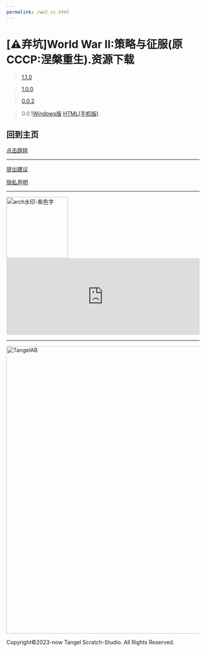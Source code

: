 ```yaml
---
permalink: /ww2_sc.html
---
```

# [⚠️弃坑]World War II:策略与征服(原 CCCP:涅槃重生).资源下载

> [1.1.0](https://afdian.net/p/9a48c0144c5d11edbf4e52540025c377)

> [1.0.0](https://afdian.net/p/560143a64ba711ed98cd52540025c377)

> [0.0.2](https://afdian.net/p/5cd31fa2495811ed936a52540025c377)

> 0.0.1[Windows版](https://afdian.net/p/3db81a3e489311ed94c352540025c377) [HTML(手机版)](https://afdian.net/p/48683020489511ed813252540025c377)

## 回到主页

[点击跳转](http://tangelscratchstudio.online/)

***

[提出建议](https://support.qq.com/product/400818)

[隐私声明](https://docs.qq.com/doc/DQlpwT3pEakZxQUt0)

***

<img width="160" alt="arch水印-紫色字" src="https://user-images.githubusercontent.com/91039316/166202842-59b79d17-086f-408d-8634-b779db164080.png">

<iframe id="afdian_leaflet_TangelStudio" src="https://afdian.net/leaflet?slug=TangelStudio" width="100%" scrolling="no" height="200" frameborder="0"></iframe><script>document.body.clientWidth< 700 ? document.getElementById("afdian_leaflet_TangelStudio").width = "100%" : document.getElementById("afdian_leaflet_TangelStudio").width = "640"</script>

***
  
<img width="750" alt="TangelAB" src="https://user-images.githubusercontent.com/91039316/210968013-2737ff03-8b0d-45e5-9dd0-c4c07e62a10b.png">

Copyright©2023-now Tangel Scratch-Studio. All Rights Reserved.
